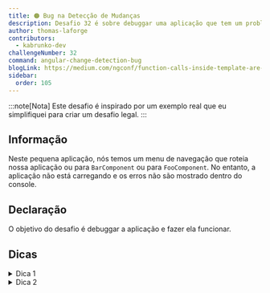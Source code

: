 ```yaml
---
title: 🟠 Bug na Detecção de Mudanças
description: Desafio 32 é sobre debuggar uma aplicação que tem um problema quando a detecção de mudanças é disparada
author: thomas-laforge
contributors:
  - kabrunko-dev
challengeNumber: 32
command: angular-change-detection-bug
blogLink: https://medium.com/ngconf/function-calls-inside-template-are-dangerous-15f9822a6629
sidebar:
  order: 105
---
```


:::note[Nota]
Este desafio é inspirado por um exemplo real que eu simplifiquei para criar um desafio legal.
:::

## Informação

Neste pequena aplicação, nós temos um menu de navegação que roteia nossa aplicação ou para `BarComponent` ou para `FooComponent`. No entanto, a aplicação não está carregando e os erros não são mostrado dentro do console.

## Declaração

O objetivo do desafio é debuggar a aplicação e fazer ela funcionar.

## Dicas

<details>
  <summary>Dica 1</summary>
  
  Se você comentar `routerLinkActive="isSelected"` dentro de `NavigationComponent`, a aplicação carregará corretamente.
</details>

<details>
  <summary>Dica 2</summary>

Se você abrir o [código-fonte de `RouterLinkActive`](https://github.com/angular/angular/blob/main/packages/router/src/directives/router_link_active.ts) e ir na **linha 196**, verá que o Angular chama `this.cdr.markForCheck` dentro de uma microTask, na qual dispara um novo ciclo de detecção de mudanças (CD). Se você comentar essa linha, a aplicação carrega novamente, mas o bug não é dentro do framework Angular. 😅😯

</details>

